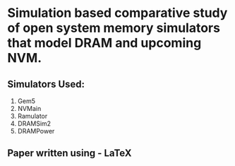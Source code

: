 # Simulation based comparative study of open system memory simulators that model DRAM and upcoming NVM.
## Simulators Used:
1. Gem5
2. NVMain
3. Ramulator
4. DRAMSim2
5. DRAMPower
## Paper written using - LaTeX
